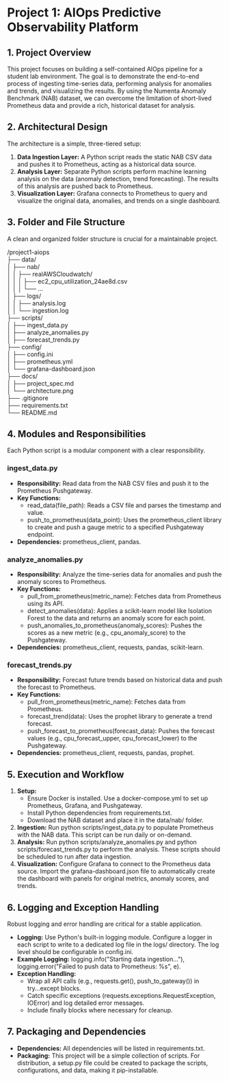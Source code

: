 # **Project 1: AIOps Predictive Observability Platform**

## **1\. Project Overview**

This project focuses on building a self-contained AIOps pipeline for a student lab environment. The goal is to demonstrate the end-to-end process of ingesting time-series data, performing analysis for anomalies and trends, and visualizing the results. By using the Numenta Anomaly Benchmark (NAB) dataset, we can overcome the limitation of short-lived Prometheus data and provide a rich, historical dataset for analysis.

## **2\. Architectural Design**

The architecture is a simple, three-tiered setup:

1. **Data Ingestion Layer:** A Python script reads the static NAB CSV data and pushes it to Prometheus, acting as a historical data source.  
2. **Analysis Layer:** Separate Python scripts perform machine learning analysis on the data (anomaly detection, trend forecasting). The results of this analysis are pushed back to Prometheus.  
3. **Visualization Layer:** Grafana connects to Prometheus to query and visualize the original data, anomalies, and trends on a single dashboard.

## **3\. Folder and File Structure**

A clean and organized folder structure is crucial for a maintainable project.

/project1-aiops  
├── data/  
│   ├── nab/  
│   │   ├── realAWSCloudwatch/  
│   │   │   ├── ec2\_cpu\_utilization\_24ae8d.csv  
│   │   │   └── ...  
│   ├── logs/  
│   │   ├── analysis.log  
│   │   └── ingestion.log  
├── scripts/  
│   ├── ingest\_data.py  
│   ├── analyze\_anomalies.py  
│   ├── forecast\_trends.py  
├── config/  
│   ├── config.ini  
│   ├── prometheus.yml  
│   └── grafana-dashboard.json  
├── docs/  
│   ├── project\_spec.md  
│   └── architecture.png  
├── .gitignore  
├── requirements.txt  
└── README.md

## **4\. Modules and Responsibilities**

Each Python script is a modular component with a clear responsibility.

### **ingest\_data.py**

* **Responsibility:** Read data from the NAB CSV files and push it to the Prometheus Pushgateway.  
* **Key Functions:**  
  * read\_data(file\_path): Reads a CSV file and parses the timestamp and value.  
  * push\_to\_prometheus(data\_point): Uses the prometheus\_client library to create and push a gauge metric to a specified Pushgateway endpoint.  
* **Dependencies:** prometheus\_client, pandas.

### **analyze\_anomalies.py**

* **Responsibility:** Analyze the time-series data for anomalies and push the anomaly scores to Prometheus.  
* **Key Functions:**  
  * pull\_from\_prometheus(metric\_name): Fetches data from Prometheus using its API.  
  * detect\_anomalies(data): Applies a scikit-learn model like Isolation Forest to the data and returns an anomaly score for each point.  
  * push\_anomalies\_to\_prometheus(anomaly\_scores): Pushes the scores as a new metric (e.g., cpu\_anomaly\_score) to the Pushgateway.  
* **Dependencies:** prometheus\_client, requests, pandas, scikit-learn.

### **forecast\_trends.py**

* **Responsibility:** Forecast future trends based on historical data and push the forecast to Prometheus.  
* **Key Functions:**  
  * pull\_from\_prometheus(metric\_name): Fetches data from Prometheus.  
  * forecast\_trend(data): Uses the prophet library to generate a trend forecast.  
  * push\_forecast\_to\_prometheus(forecast\_data): Pushes the forecast values (e.g., cpu\_forecast\_upper, cpu\_forecast\_lower) to the Pushgateway.  
* **Dependencies:** prometheus\_client, requests, pandas, prophet.

## **5\. Execution and Workflow**

1. **Setup:**  
   * Ensure Docker is installed. Use a docker-compose.yml to set up Prometheus, Grafana, and Pushgateway.  
   * Install Python dependencies from requirements.txt.  
   * Download the NAB dataset and place it in the data/nab/ folder.  
2. **Ingestion:** Run python scripts/ingest\_data.py to populate Prometheus with the NAB data. This script can be run daily or on-demand.  
3. **Analysis:** Run python scripts/analyze\_anomalies.py and python scripts/forecast\_trends.py to perform the analysis. These scripts should be scheduled to run after data ingestion.  
4. **Visualization:** Configure Grafana to connect to the Prometheus data source. Import the grafana-dashboard.json file to automatically create the dashboard with panels for original metrics, anomaly scores, and trends.

## **6\. Logging and Exception Handling**

Robust logging and error handling are critical for a stable application.

* **Logging:** Use Python's built-in logging module. Configure a logger in each script to write to a dedicated log file in the logs/ directory. The log level should be configurable in config.ini.  
* **Example Logging:** logging.info("Starting data ingestion..."), logging.error("Failed to push data to Prometheus: %s", e).  
* **Exception Handling:**  
  * Wrap all API calls (e.g., requests.get(), push\_to\_gateway()) in try...except blocks.  
  * Catch specific exceptions (requests.exceptions.RequestException, IOError) and log detailed error messages.  
  * Include finally blocks where necessary for cleanup.

## **7\. Packaging and Dependencies**

* **Dependencies:** All dependencies will be listed in requirements.txt.  
* **Packaging:** This project will be a simple collection of scripts. For distribution, a setup.py file could be created to package the scripts, configurations, and data, making it pip-installable.
